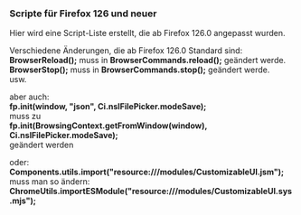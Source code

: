 ### Scripte für Firefox 126 und neuer 

Hier wird eine Script-Liste erstellt, die ab Firefox 126.0 angepasst wurden.     

Verschiedene Änderungen, die ab Firefox 126.0 Standard sind:      
**BrowserReload();** muss in **BrowserCommands.reload();** geändert werde.      
**BrowserStop();** muss in **BrowserCommands.stop();** geändert werde.    
usw.     

aber auch:     
**fp.init(window, "json",	Ci.nsIFilePicker.modeSave);**    
muss zu    
**fp.init(BrowsingContext.getFromWindow(window), Ci.nsIFilePicker.modeSave);**    
geändert werden    

oder:    
**Components.utils.import("resource:///modules/CustomizableUI.jsm");**     
muss man so ändern:    
**ChromeUtils.importESModule("resource:///modules/CustomizableUI.sys.mjs");**     
